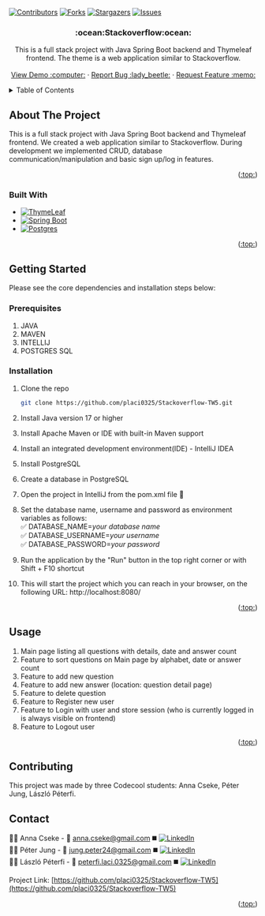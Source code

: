 
<a name="readme-top"></a>

<!-- PROJECT SHIELDS -->

[![Contributors][contributors-shield]][contributors-url]
[![Forks][forks-shield]][forks-url]
[![Stargazers][stars-shield]][stars-url]
[![Issues][issues-shield]][issues-url]

<h3 align="center">:ocean:Stackoverflow:ocean:</h3>

  <p align="center">
    This is a full stack project with Java Spring Boot backend and Thymeleaf frontend. The theme is a web application similar to Stackoverflow.
    <br />
    <br />
    <a href="https://github.com/placi0325/Stackoverflow-TW5">View Demo :computer:</a>
    ·
    <a href="https://github.com/placi0325/Stackoverflow-TW5/issues">Report Bug :lady_beetle:</a>
    ·
    <a href="https://github.com/placi0325/Stackoverflow-TW5/issues">Request Feature :memo:</a>
  </p>
</div>



<!-- TABLE OF CONTENTS -->
<details>
  <summary>Table of Contents</summary>
  <ol>
    <li>
      <a href="#about-the-project">About The Project</a>
      <ul>
        <li><a href="#built-with">Built With</a></li>
      </ul>
    </li>
    <li>
      <a href="#getting-started">Getting Started</a>
      <ul>
        <li><a href="#prerequisites">Prerequisites</a></li>
        <li><a href="#installation">Installation</a></li>
      </ul>
    </li>
    <li><a href="#usage">Usage</a></li>
    <li><a href="#contributing">Contributing</a>
    <li><a href="#contact">Contact</a></li>
  </ol>
</details>



<!-- ABOUT THE PROJECT -->
## About The Project

This is a full stack project with Java Spring Boot backend and Thymeleaf frontend. We created a web application similar to Stackoverflow.
During development we implemented CRUD, database communication/manipulation and basic sign up/log in features.

<p align="right">(<a href="#readme-top">:top:</a>)</p>



### Built With

* [![ThymeLeaf][ThymeLeaf.img]][ThymeLeaf-url]
* [![Spring Boot][SpringBoot.img]][SpringBoot-url]
* [![Postgres][Postgres.img]][Postgres-url]

<p align="right">(<a href="#readme-top">:top:</a>)</p>



<!-- GETTING STARTED -->
## Getting Started

Please see the core dependencies and installation steps below:

### Prerequisites
1. JAVA
2. MAVEN
3. INTELLIJ
4. POSTGRES SQL


### Installation
1. Clone the repo
   ```sh
   git clone https://github.com/placi0325/Stackoverflow-TW5.git
   ```
2. Install Java version 17 or higher

3. Install Apache Maven or IDE with built-in Maven support
4. Install an integrated development environment(IDE) - IntelliJ IDEA
5. Install PostgreSQL
6. Create a database in PostgreSQL
7. Open the project in IntelliJ from the pom.xml file :open_file_folder:
8. Set the database name, username and password as environment variables as follows: <br>
      :white_check_mark: DATABASE_NAME=_your database name_<br>
      :white_check_mark: DATABASE_USERNAME=_your username_<br>
      :white_check_mark: DATABASE_PASSWORD=_your password_<br>
9. Run the application by the "Run" button in the top right corner or with Shift + F10 shortcut
10. This will start the project which you can reach in your browser, on the following URL: http://localhost:8080/


<p align="right">(<a href="#readme-top">:top:</a>)</p>



<!-- USAGE EXAMPLES -->
## Usage
 1. Main page listing all questions with details, date and answer count
 2. Feature to sort questions on Main page by alphabet, date or answer count
 3. Feature to add new question
 4. Feature to add new answer (location: question detail page)
 5. Feature to delete question
 6. Feature to Register new user
 7. Feature to Login with user and store session (who is currently logged in is always visible on frontend)
 8. Feature to Logout user

<p align="right">(<a href="#readme-top">:top:</a>)</p>


<!-- CONTRIBUTING -->
## Contributing
This project was made by three Codecool students: Anna Cseke, Péter Jung, László Péterfi.

<!-- CONTACT -->
## Contact

:woman_technologist: Anna Cseke - :email: anna.cseke@gmail.com :black_medium_square: [![LinkedIn][linkedin-shield]][linkedin-Anna]<br>
:man_technologist: Péter Jung - :email: jung.peter24@gmail.com :black_medium_square: [![LinkedIn][linkedin-shield]][linkedin-Peter]<br>
:man_technologist: László Péterfi - :email: peterfi.laci.0325@gmail.com :black_medium_square: [![LinkedIn][linkedin-shield]][linkedin-Laszlo]<br>

Project Link: [https://github.com/placi0325/Stackoverflow-TW5](https://github.com/placi0325/Stackoverflow-TW5)

<p align="right">(<a href="#readme-top">:top:</a>)</p>



<!-- MARKDOWN LINKS & IMAGES -->
<!-- https://www.markdownguide.org/basic-syntax/#reference-style-links -->
[contributors-shield]: https://img.shields.io/github/contributors/placi0325/Stackoverflow-TW5.svg?style=for-the-badge
[contributors-url]: https://github.com/placi0325/Stackoverflow-TW5/graphs/contributors
[forks-shield]: https://img.shields.io/github/forks/placi0325/Stackoverflow-TW5.svg?style=for-the-badge
[forks-url]: https://github.com/github_username/repo_name/network/members
[stars-shield]: https://img.shields.io/github/stars/placi0325/Stackoverflow-TW5.svg?style=for-the-badge
[stars-url]: https://github.com/github_username/repo_name/stargazers
[issues-shield]: https://img.shields.io/github/issues/placi0325/Stackoverflow-TW5.svg?style=for-the-badge
[issues-url]: https://github.com/github_username/repo_name/issues
[license-shield]: https://img.shields.io/github/license/placi0325/Stackoverflow-TW5.svg?style=for-the-badge
[license-url]: https://github.com/github_username/repo_name/blob/master/LICENSE.txt
[linkedin-shield]: https://img.shields.io/badge/-LinkedIn-black.svg?style=for-the-badge&logo=linkedin&colorB=555
[linkedin-Peter]: https://www.linkedin.com/in/peter-jung-66833213b/
[linkedin-Anna]: https://www.linkedin.com/in/anna-cseke-847b1963/
[linkedin-Laszlo]: https://www.linkedin.com/in/l%C3%A1szl%C3%B3-p%C3%A9terfi/
[product-screenshot]: images/screenshot.png
[React.js]: https://img.shields.io/badge/React-20232A?style=for-the-badge&logo=react&logoColor=61DAFB
[React-url]: https://reactjs.org/
[JavaScript.img]:     https://img.shields.io/badge/JavaScript-323330?style=for-the-badge&logo=javascript&logoColor=F7DF1E
[JavaScript-url]: https://www.javascript.com/
[SpringBoot.img]: https://img.shields.io/badge/Spring_Boot-F2F4F9?style=for-the-badge&logo=spring-boot
[SpringBoot-url]: https://spring.io/projects/spring-boot
[Postgres.img]: https://img.shields.io/badge/PostgreSQL-316192?style=for-the-badge&logo=postgresql&logoColor=white
[Postgres-url]: https://www.postgresql.org/
[ThymeLeaf.img]: https://img.shields.io/badge/Thymeleaf-%23005C0F.svg?style=for-the-badge&logo=Thymeleaf&logoColor=white
[ThymeLeaf-url]: https://www.thymeleaf.org/
